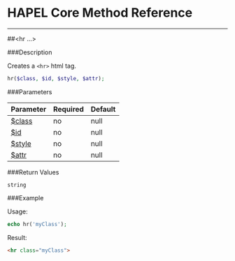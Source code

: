 # HAPEL Core Method Reference

---
##\<hr ...>


###Description

Creates a `<hr>` html tag.

```php
hr($class, $id, $style, $attr);
```

###Parameters

Parameter                               | Required  | Default
----------------------------------------|-----------|--------------
[$class](../attributes/class.md)        | no        | null
[$id](../attributes/id.md)              | no        | null
[$style](../attributes/style.md)        | no        | null
[$attr](../attributes/attr.md)          | no        | null


###Return Values

`string`


###Example

Usage:
```php
echo hr('myClass');
```
Result:
```html
<hr class="myClass">
```